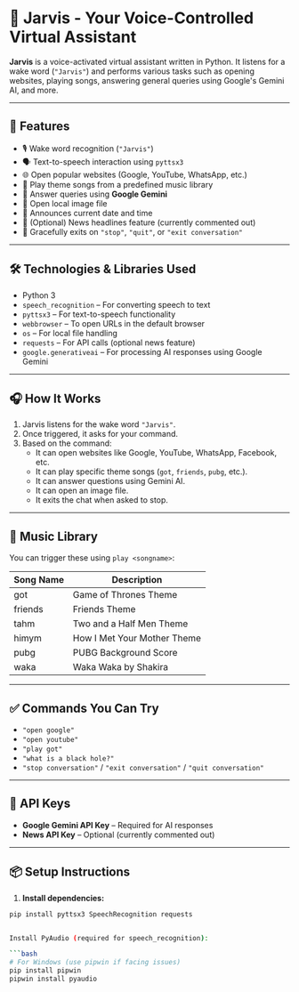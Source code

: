 # 🤖 Jarvis - Your Voice-Controlled Virtual Assistant

**Jarvis** is a voice-activated virtual assistant written in Python. It listens for a wake word (`"Jarvis"`) and performs various tasks such as opening websites, playing songs, answering general queries using Google's Gemini AI, and more.

---

## 🚀 Features

- 🎙️ Wake word recognition (`"Jarvis"`)
- 🗣️ Text-to-speech interaction using `pyttsx3`
- 🌐 Open popular websites (Google, YouTube, WhatsApp, etc.)
- 🎵 Play theme songs from a predefined music library
- 🧠 Answer queries using **Google Gemini**
- 📁 Open local image file
- 📅 Announces current date and time
- 📰 (Optional) News headlines feature (currently commented out)
- 💬 Gracefully exits on `"stop"`, `"quit"`, or `"exit conversation"`

---

## 🛠️ Technologies & Libraries Used

- Python 3
- `speech_recognition` – For converting speech to text
- `pyttsx3` – For text-to-speech functionality
- `webbrowser` – To open URLs in the default browser
- `os` – For local file handling
- `requests` – For API calls (optional news feature)
- `google.generativeai` – For processing AI responses using Google Gemini

---

## 🎧 How It Works

1. Jarvis listens for the wake word `"Jarvis"`.
2. Once triggered, it asks for your command.
3. Based on the command:
   - It can open websites like Google, YouTube, WhatsApp, Facebook, etc.
   - It can play specific theme songs (`got`, `friends`, `pubg`, etc.).
   - It can answer questions using Gemini AI.
   - It can open an image file.
   - It exits the chat when asked to stop.

---

## 📁 Music Library

You can trigger these using `play <songname>`:

| Song Name | Description                  |
|-----------|------------------------------|
| got       | Game of Thrones Theme        |
| friends   | Friends Theme                |
| tahm      | Two and a Half Men Theme     |
| himym     | How I Met Your Mother Theme  |
| pubg      | PUBG Background Score        |
| waka      | Waka Waka by Shakira         |

---

## ✅ Commands You Can Try

- `"open google"`
- `"open youtube"`
- `"play got"`
- `"what is a black hole?"`
- `"stop conversation"` / `"exit conversation"` / `"quit conversation"`

---

## 🔐 API Keys

- **Google Gemini API Key** – Required for AI responses
- **News API Key** – Optional (currently commented out)

---

## 📦 Setup Instructions

1. **Install dependencies:**

```bash
pip install pyttsx3 SpeechRecognition requests


Install PyAudio (required for speech_recognition):

```bash
# For Windows (use pipwin if facing issues)
pip install pipwin
pipwin install pyaudio